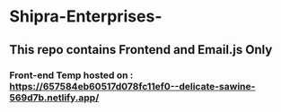 # Shipra-Enterprises-

## This repo contains Frontend and Email.js Only


### Front-end Temp hosted on : https://657584eb60517d078fc11ef0--delicate-sawine-569d7b.netlify.app/